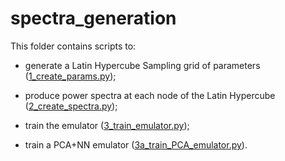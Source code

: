 # spectra_generation

This folder contains scripts to:

- generate a Latin Hypercube Sampling grid of parameters ([1_create_params.py](https://github.com/alessiospuriomancini/cosmopower/blob/main/cosmopower/training/spectra_generation_scripts/1_create_params.py));

- produce power spectra at each node of the Latin Hypercube ([2_create_spectra.py](https://github.com/alessiospuriomancini/cosmopower/blob/main/cosmopower/training/spectra_generation_scripts/2_create_spectra.py));

- train the emulator ([3_train_emulator.py](https://github.com/alessiospuriomancini/cosmopower/blob/main/cosmopower/training/spectra_generation_scripts/3_postprocess.py));

- train a PCA+NN emulator ([3a_train_PCA_emulator.py](https://github.com/alessiospuriomancini/cosmopower/blob/main/cosmopower/training/spectra_generation_scripts/3_postprocess.py)).
